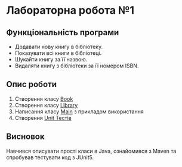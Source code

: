 # Лабораторна робота №1

## Функціональність програми

- Додавати нову книгу в бібліотеку.
- Показувати всі книги в бібліотеці.
- Шукайти книгу за її назвою.
- Видаляти книгу з бібліотеки за її номером ISBN.

## Опис роботи

1. Створення класу [Book](Book.java)
2. Створення класу [Library](Library.java)
3. Написання класу [Main](Main.java) з прикладом використання
3. Створення [Unit Тестів](../../../../../../test/java/org/example/university/lab1/README.md)

## Висновок

Навчився описувати прості класи в Java, ознайомився з Maven та спробував тестувати код з JUnit5. 
